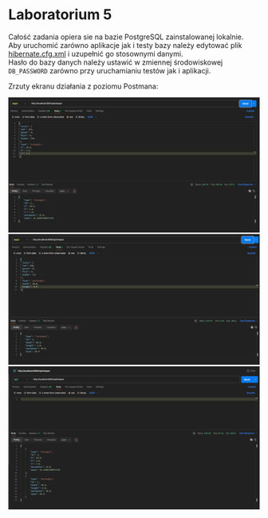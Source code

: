 # Laboratorium 5

Całość zadania opiera sie na bazie PostgreSQL zainstalowanej lokalnie.\
Aby uruchomić zarówno aplikacje jak i testy bazy należy edytować plik [hibernate.cfg.xml](./src/main/resources/hibernate.cfg.xml)
i uzupełnić go stosownymi danymi.\
Hasło do bazy danych należy ustawić w zmiennej środowiskowej `DB_PASSWORD` zarówno przy uruchamianiu testów jak i aplikacji.

Zrzuty ekranu działania z poziomu Postmana:

![add_triangle.png](./add_triangle.png)\
![add_rectangle.png](./add_rectangle.png)\
![list_shapes.png](./list_shapes.png)